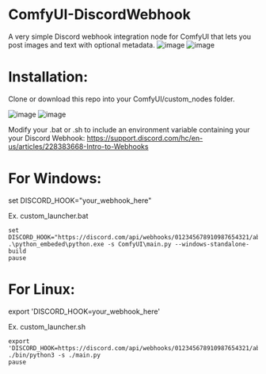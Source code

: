# ComfyUI-DiscordWebhook
A very simple Discord webhook integration node for ComfyUI that lets you post images and text with optional metadata.
![image](https://github.com/user-attachments/assets/c2459fc5-ff7e-454a-b691-4baf7999d1ea)
![image](https://github.com/user-attachments/assets/29b24147-4f42-486e-a052-ee022f6b13d2)

# Installation:
Clone or download this repo into your ComfyUI/custom_nodes folder.

![image](https://github.com/user-attachments/assets/71450181-a788-4fc7-ad5f-236c994100c1)
![image](https://github.com/user-attachments/assets/eb5a0bc5-1c7f-4aec-9bb6-e7a11de946b8)

Modify your .bat or .sh to include an environment variable containing your your Discord Webhook: https://support.discord.com/hc/en-us/articles/228383668-Intro-to-Webhooks

# For Windows:

set DISCORD_HOOK="your_webhook_here"

Ex. custom_launcher.bat
```
set DISCORD_HOOK="https://discord.com/api/webhooks/012345678910987654321/abcdefghijklmnopqrstuvwxyz"
.\python_embeded\python.exe -s ComfyUI\main.py --windows-standalone-build
pause
```

# For Linux:

export 'DISCORD_HOOK=your_webhook_here'

Ex. custom_launcher.sh
```
export 'DISCORD_HOOK=https://discord.com/api/webhooks/012345678910987654321/abcdefghijklmnopqrstuvwxyz'
./bin/python3 -s ./main.py
pause
```
